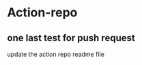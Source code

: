 # Action-repo
one last test for push request
-----------------------------------
update the action repo readme file 
